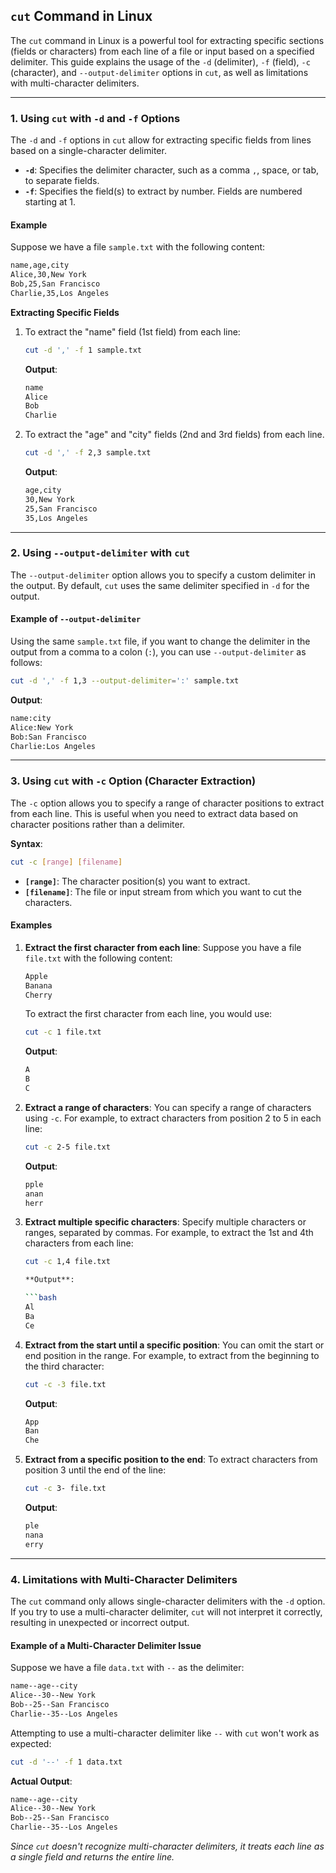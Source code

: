 `cut` Command in Linux
----------------------

The `cut` command in Linux is a powerful tool for extracting specific sections (fields or characters) from each line of a file or input based on a specified delimiter. This guide explains the usage of the `-d` (delimiter), `-f` (field), `-c` (character), and `--output-delimiter` options in `cut`, as well as limitations with multi-character delimiters.

* * * * *

### 1\. Using `cut` with `-d` and `-f` Options

The `-d` and `-f` options in `cut` allow for extracting specific fields from lines based on a single-character delimiter.

-   **`-d`**: Specifies the delimiter character, such as a comma `,`, space, or tab, to separate fields.
-   **`-f`**: Specifies the field(s) to extract by number. Fields are numbered starting at 1.

#### Example

Suppose we have a file `sample.txt` with the following content:

```bash
name,age,city
Alice,30,New York
Bob,25,San Francisco
Charlie,35,Los Angeles
```

**Extracting Specific Fields**

1.  To extract the "name" field (1st field) from each line:

    ```bash
    cut -d ',' -f 1 sample.txt
    ```

    **Output**:

    ```bash
    name
    Alice
    Bob
    Charlie
    ```

2.  To extract the "age" and "city" fields (2nd and 3rd fields) from each line.

    ```bash
    cut -d ',' -f 2,3 sample.txt
    ```

    **Output**:
    ```bash
    age,city
    30,New York
    25,San Francisco
    35,Los Angeles
    ```

* * * * *

### 2\. Using `--output-delimiter` with `cut`

The `--output-delimiter` option allows you to specify a custom delimiter in the output. By default, `cut` uses the same delimiter specified in `-d` for the output.

#### Example of `--output-delimiter`

Using the same `sample.txt` file, if you want to change the delimiter in the output from a comma to a colon (`:`), you can use `--output-delimiter` as follows:

```bash
cut -d ',' -f 1,3 --output-delimiter=':' sample.txt
```
**Output**:

```bash
name:city
Alice:New York
Bob:San Francisco
Charlie:Los Angeles
```

* * * * *

### 3\. Using `cut` with `-c` Option (Character Extraction)

The `-c` option allows you to specify a range of character positions to extract from each line. This is useful when you need to extract data based on character positions rather than a delimiter.

**Syntax**:

```bash
cut -c [range] [filename]
```

-   **`[range]`**: The character position(s) you want to extract.
-   **`[filename]`**: The file or input stream from which you want to cut the characters.

#### Examples

1.  **Extract the first character from each line**: Suppose you have a file `file.txt` with the following content:

    ```bash
    Apple
    Banana
    Cherry
    ```

    To extract the first character from each line, you would use:

    ```bash
    cut -c 1 file.txt
    ```

    **Output**:

    ```bash
    A
    B
    C
    ```
2.  **Extract a range of characters**: You can specify a range of characters using `-c`. For example, to extract characters from position 2 to 5 in each line:

    ```bash
    cut -c 2-5 file.txt
    ```

    **Output**:

    ```bash
    pple
    anan
    herr
    ```

3.  **Extract multiple specific characters**: Specify multiple characters or ranges, separated by commas. For example, to extract the 1st and 4th characters from each line:

    ```bash
    cut -c 1,4 file.txt

    **Output**:

    ```bash
    Al
    Ba
    Ce
    ```

4.  **Extract from the start until a specific position**: You can omit the start or end position in the range. For example, to extract from the beginning to the third character:

    ```bash
    cut -c -3 file.txt
    ```
    **Output**:

    ```bash
    App
    Ban
    Che
    ```

5.  **Extract from a specific position to the end**: To extract characters from position 3 until the end of the line:

    ```bash
    cut -c 3- file.txt
    ```
    **Output**:

    ```bash
    ple
    nana
    erry
    ```

* * * * *

### 4\. Limitations with Multi-Character Delimiters

The `cut` command only allows single-character delimiters with the `-d` option. If you try to use a multi-character delimiter, `cut` will not interpret it correctly, resulting in unexpected or incorrect output.

#### Example of a Multi-Character Delimiter Issue

Suppose we have a file `data.txt` with `--` as the delimiter:

```bash
name--age--city
Alice--30--New York
Bob--25--San Francisco
Charlie--35--Los Angeles
```

Attempting to use a multi-character delimiter like `--` with `cut` won't work as expected:

```bash
cut -d '--' -f 1 data.txt
```

**Actual Output**:

```bash
name--age--city
Alice--30--New York
Bob--25--San Francisco
Charlie--35--Los Angeles
```

*Since `cut` doesn't recognize multi-character delimiters, it treats each line as a single field and returns the entire line.*
